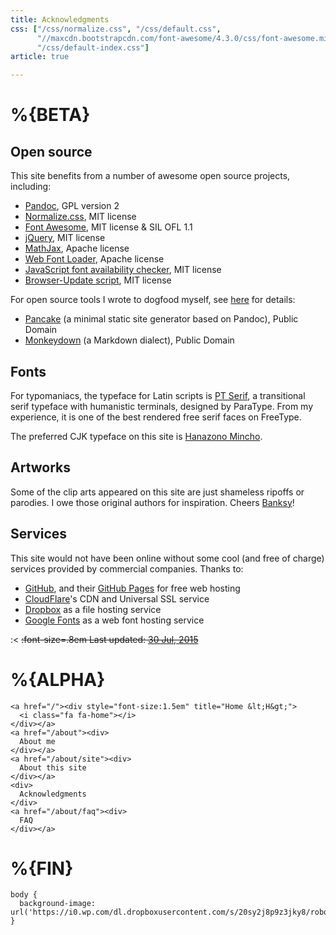 ```yaml
---
title: Acknowledgments
css: ["/css/normalize.css", "/css/default.css",
      "//maxcdn.bootstrapcdn.com/font-awesome/4.3.0/css/font-awesome.min.css",
      "/css/default-index.css"]
article: true

---
```


# %{BETA}

## Open source

This site benefits from a number of awesome open source projects, including:

- [Pandoc](http://pandoc.org/), GPL version 2
- [Normalize.css](https://necolas.github.io/normalize.css/), MIT license
- [Font Awesome](http://fortawesome.github.io/Font-Awesome/), MIT license & SIL OFL 1.1
- [jQuery](https://jquery.com/), MIT license
- [MathJax](http://www.mathjax.org/), Apache license
- [Web Font Loader](https://github.com/typekit/webfontloader), Apache license
- [JavaScript font availability checker](http://www.samclarke.com/2013/06/javascript-is-font-available/), MIT license
- [Browser-Update script](http://browser-update.org/), MIT license

For open source tools I wrote to dogfood myself, see [here](/README.html) for details:

- [Pancake](/README.html) (a minimal static site generator based on Pandoc), Public Domain
- [Monkeydown](/filters/README.html) (a Markdown dialect), Public Domain

## Fonts

For typomaniacs, the typeface for Latin scripts is [PT Serif](http://www.paratype.com/public/), a transitional serif typeface with humanistic terminals, designed by ParaType. From my experience, it is one of the best rendered free serif faces on FreeType.

The preferred CJK typeface on this site is [Hanazono Mincho](http://fonts.jp/hanazono/).

## Artworks

Some of the clip arts appeared on this site are just shameless ripoffs or parodies. I owe those original authors for inspiration. Cheers [Banksy](https://en.wikipedia.org/wiki/Banksy)!

## Services

This site would not have been online without some cool (and free of charge) services provided by commercial companies. Thanks to:

- [GitHub](https://github.com/), and their [GitHub Pages](https://pages.github.com/) for free web hosting
- [CloudFlare](https://www.cloudflare.com/)'s CDN and Universal SSL service
- [Dropbox](https://www.dropbox.com/) as a file hosting service
- [Google Fonts](https://www.google.com/fonts) as a web font hosting service

:<
~~:font-size=.8em Last updated: [30 Jul, 2015](/about/acknowledgments)~~

# %{ALPHA}

```:html
<a href="/"><div style="font-size:1.5em" title="Home &lt;H&gt;">
  <i class="fa fa-home"></i>
</div></a>
<a href="/about"><div>
  About me
</div></a>
<a href="/about/site"><div>
  About this site
</div></a>
<div>
  Acknowledgments
</div>
<a href="/about/faq"><div>
  FAQ
</div></a>
```

# %{FIN}

<!-- initialize page-wide style -->
```:css
body {
  background-image: url('https://i0.wp.com/dl.dropboxusercontent.com/s/20sy2j8p9z3jky8/robot%2Bqr_b.png');
}
```
